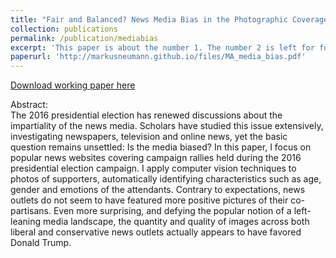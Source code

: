 ```yaml
---
title: "Fair and Balanced? News Media Bias in the Photographic Coverage of the 2016 U.S. Presidential Election"
collection: publications
permalink: /publication/mediabias
excerpt: 'This paper is about the number 1. The number 2 is left for future work.'
paperurl: 'http://markusneumann.github.io/files/MA_media_bias.pdf'
---
```


[Download working paper here](http://markusneumann.github.io/files/MA_media_bias.pdf)

Abstract:<br>
The 2016 presidential election has renewed discussions about the impartiality of the news media. Scholars have studied this issue extensively, investigating newspapers, television and online news, yet the basic question remains unsettled: Is the media biased? In this paper, I focus on popular news websites covering campaign rallies held during the 2016 presidential election campaign. I apply computer vision techniques to photos of supporters, automatically identifying characteristics such as age, gender and emotions of the attendants. Contrary to expectations, news outlets do not seem to have featured more positive pictures of their co-partisans. Even more surprising, and defying the popular notion of a left-leaning media landscape, the quantity and quality of images across both liberal and conservative news outlets actually appears to have favored Donald Trump.
